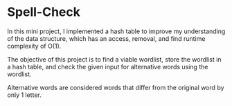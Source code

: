# Spell-Check
In this mini project, I implemented a hash table to improve my understanding of the data structure, which has an access, removal, and find runtime
complexity of O(1). 

The objective of this project is to find a viable wordlist, store the wordlist in a hash table, and check the given input for alternative words using the
wordlist.

Alternative words are considered words that differ from the original word by only 1 letter.
